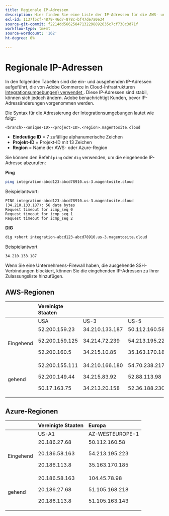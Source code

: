 ```yaml
---
title: Regionale IP-Adressen
description: Hier finden Sie eine Liste der IP-Adressen für die AWS- und Azure-Regionen, die von Adobe Commerce in der Cloud-Infrastruktur für Integrationsumgebungen verwendet werden.
exl-id: 1137f5cf-4879-46d7-878c-bf47de7a0e34
source-git-commit: f2214dd56625847132298892635c7cf738c3d71f
workflow-type: tm+mt
source-wordcount: '162'
ht-degree: 0%

---
```


# Regionale IP-Adressen

In den folgenden Tabellen sind die ein- und ausgehenden IP-Adressen aufgeführt, die von Adobe Commerce in Cloud-Infrastrukturen [Integrationsumgebungen) verwendet &#x200B;](../architecture/pro-architecture.md#integration-environment). Diese IP-Adressen sind stabil, können sich jedoch ändern. Adobe benachrichtigt Kunden, bevor IP-Adressänderungen vorgenommen werden.

Die Syntax für die Adressierung der Integrationsumgebungen lautet wie folgt:

```text
<branch>-<unique-ID>-<project-ID>.<region>.magentosite.cloud
```

- **Eindeutige ID** = 7 zufällige alphanumerische Zeichen
- **Projekt-ID** = Projekt-ID mit 13 Zeichen
- **Region** = Name der AWS- oder Azure-Region

Sie können den Befehl `ping` oder `dig` verwenden, um die eingehende IP-Adresse abzurufen:

**Ping**

```bash
ping integration-abcd123-abcd78910.us-3.magentosite.cloud
```

Beispielantwort:

```console
PING integration-abcd123-abcd78910.us-3.magentosite.cloud (34.210.133.187): 56 data bytes
Request timeout for icmp_seq 0
Request timeout for icmp_seq 1
Request timeout for icmp_seq 2
```

**DIG**

```bash
dig +short integration-abcd123-abcd78910.us-3.magentosite.cloud
```

Beispielantwort

```bash
34.210.133.187
```

Wenn Sie eine Unternehmens-Firewall haben, die ausgehende SSH-Verbindungen blockiert, können Sie die eingehenden IP-Adressen zu Ihrer Zulassungsliste hinzufügen.

## AWS-Regionen

|     | Vereinigte Staaten |       |      | Europa |      |      |      | Asien-Pazifik |
| --- | :------------ | :---- | :--- | :----- | :--- | :--- | :--- | :----------- |
|     | USA | US-3 | US-5 | EU | EU-3 | EU-5 | EU-6 | AP-3 |
| Eingehend | <!--US-->52.200.159.23<p>52.200.159.125<p>52.200.160.5 | <!--US-3-->34.210.133.187<p>34.214.72.239<p>34.215.10.85 | <!--US-5-->50.112.160.58<p>54.213.195.223<p>35.163.170.185 | <!--EU-->52.209.44.44<p>52.209.23.96<p>52.51.117.101 | <!--EU-3-->34.240.75.192<p>34.251.110.37<p>52.19.113.35 | <!--EU-5-->35.157.81.88<p>3.122.198.131<p>52.28.102.195 | <!--EU-6-->35.181.23.47<p>35.181.24.165<p>35.180.237.48 | <!--AP-3-->52.65.39.201<p>52.65.10.202<p>52.65.30.37 |
| gehend | <!--US-->52.200.155.111<p>52.200.149.44<p>50.17.163.75 | <!--US-3-->34.210.166.180<p>34.215.83.92<p>34.213.20.158 | <!--US-5-->54.70.238.217<p>52.88.113.98<p>52.36.188.230 | <!--EU-->52.51.163.159<p>52.209.44.60<p>52.208.156.247 | <!--EU-3-->34.240.57.142<p>52.16.140.48<p>52.209.134.55 | <!--EU-5-->3.121.163.221<p>3.121.79.229<p>18.197.3.230 | <!--EU-6-->52.47.155.26<p>35.181.0.157<p>35.181.12.15 | <!--AP-3-->52.65.143.178<p>13.54.80.197<p>52.62.224.4 |

## Azure-Regionen

|          | Vereinigte Staaten | Europa |
| -------- | :-------------- | :-------------- |
|          | US-A1 | AZ-WESTEUROPE-1 |
| Eingehend | <!--US-A1--> 20.186.27.68<p>20.186.58.163<p>20.186.113.8 | <!--AZ-W-1-->50.112.160.58<p>54.213.195.223<p>35.163.170.185 |
| gehend | <!--US-A1-->20.186.58.163<p>20.186.27.68<p>20.186.113.8 | <!--AZ-W-1-->104.45.78.98<p>51.105.168.218<p>51.105.163.143 |

